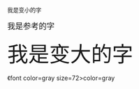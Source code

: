 <font size="2">我是变小的字</font>  

<font size="4">我是参考的字</font>  

<font size="7">我是变大的字</font>  



《font color=gray size=72>color=gray</font>
